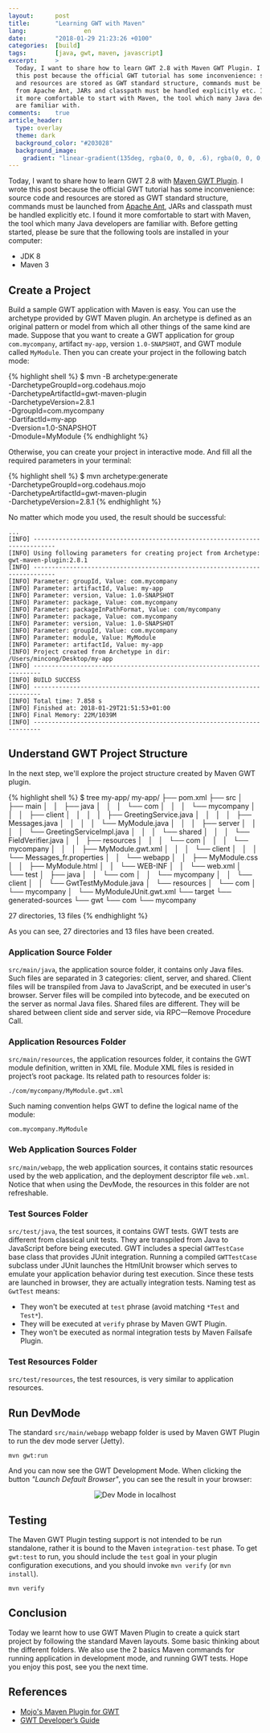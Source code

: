 ```yaml
---
layout:      post
title:       "Learning GWT with Maven"
lang:                en
date:        "2018-01-29 21:23:26 +0100"
categories:  [build]
tags:        [java, gwt, maven, javascript]
excerpt:     >
  Today, I want to share how to learn GWT 2.8 with Maven GWT Plugin. I wrote
  this post because the official GWT tutorial has some inconvenience: source code
  and resources are stored as GWT standard structure, commands must be launched
  from Apache Ant, JARs and classpath must be handled explicitly etc. I found
  it more comfortable to start with Maven, the tool which many Java developers
  are familiar with.
comments:    true
article_header:
  type: overlay
  theme: dark
  background_color: "#203028"
  background_image:
    gradient: "linear-gradient(135deg, rgba(0, 0, 0, .6), rgba(0, 0, 0, .4))"
---
```


Today, I want to share how to learn GWT 2.8 with [Maven GWT Plugin][1]. I wrote
this post because the official GWT tutorial has some inconvenience: source code
and resources are stored as GWT standard structure, commands must be launched
from [Apache Ant][2], JARs and classpath must be handled explicitly etc. I found
it more comfortable to start with Maven, the tool which many Java developers
are familiar with. Before getting started, please be sure that the following
tools are installed in your computer:

- JDK 8
- Maven 3

## Create a Project

Build a sample GWT application with Maven is easy. You can use the archetype
provided by GWT Maven plugin. An archetype is defined as an original pattern or
model from which all other things of the same kind are made. Suppose that you
want to create a GWT application for group `com.mycompany`, artifact
`my-app`, version `1.0-SNAPSHOT`, and GWT module called `MyModule`. Then you can
create your project in the following batch mode:

{% highlight shell %}
$ mvn -B archetype:generate \
    -DarchetypeGroupId=org.codehaus.mojo \
    -DarchetypeArtifactId=gwt-maven-plugin \
    -DarchetypeVersion=2.8.1 \
    -DgroupId=com.mycompany \
    -DartifactId=my-app \
    -Dversion=1.0-SNAPSHOT \
    -Dmodule=MyModule
{% endhighlight %}

Otherwise, you can create your project in interactive mode. And fill all the
required parameters in your terminal:

{% highlight shell %}
$ mvn archetype:generate \
    -DarchetypeGroupId=org.codehaus.mojo \
    -DarchetypeArtifactId=gwt-maven-plugin \
    -DarchetypeVersion=2.8.1
{% endhighlight %}

No matter which mode you used, the result should be successful:

```
...
[INFO] ----------------------------------------------------------------------------
[INFO] Using following parameters for creating project from Archetype: gwt-maven-plugin:2.8.1
[INFO] ----------------------------------------------------------------------------
[INFO] Parameter: groupId, Value: com.mycompany
[INFO] Parameter: artifactId, Value: my-app
[INFO] Parameter: version, Value: 1.0-SNAPSHOT
[INFO] Parameter: package, Value: com.mycompany
[INFO] Parameter: packageInPathFormat, Value: com/mycompany
[INFO] Parameter: package, Value: com.mycompany
[INFO] Parameter: version, Value: 1.0-SNAPSHOT
[INFO] Parameter: groupId, Value: com.mycompany
[INFO] Parameter: module, Value: MyModule
[INFO] Parameter: artifactId, Value: my-app
[INFO] Project created from Archetype in dir: /Users/mincong/Desktop/my-app
[INFO] ------------------------------------------------------------------------
[INFO] BUILD SUCCESS
[INFO] ------------------------------------------------------------------------
[INFO] Total time: 7.858 s
[INFO] Finished at: 2018-01-29T21:51:53+01:00
[INFO] Final Memory: 22M/1039M
[INFO] ------------------------------------------------------------------------
```

## Understand GWT Project Structure

In the next step, we'll explore the project structure created by Maven GWT
plugin.

{% highlight shell %}
$ tree my-app/
my-app/
├── pom.xml
├── src
│   ├── main
│   │   ├── java
│   │   │   └── com
│   │   │       └── mycompany
│   │   │           ├── client
│   │   │           │   ├── GreetingService.java
│   │   │           │   ├── Messages.java
│   │   │           │   └── MyModule.java
│   │   │           ├── server
│   │   │           │   └── GreetingServiceImpl.java
│   │   │           └── shared
│   │   │               └── FieldVerifier.java
│   │   ├── resources
│   │   │   └── com
│   │   │       └── mycompany
│   │   │           ├── MyModule.gwt.xml
│   │   │           └── client
│   │   │               └── Messages_fr.properties
│   │   └── webapp
│   │       ├── MyModule.css
│   │       ├── MyModule.html
│   │       └── WEB-INF
│   │           └── web.xml
│   └── test
│       ├── java
│       │   └── com
│       │       └── mycompany
│       │           └── client
│       │               └── GwtTestMyModule.java
│       └── resources
│           └── com
│               └── mycompany
│                   └── MyModuleJUnit.gwt.xml
└── target
    └── generated-sources
        └── gwt
            └── com
                └── mycompany

27 directories, 13 files
{% endhighlight %}

As you can see, 27 directories and 13 files have been created.

### Application Source Folder

`src/main/java`, the application source folder, it contains only Java files.
Such files are separated in 3 categories: client, server, and shared. Client
files will be transpiled from Java to JavaScript, and be executed in user's
browser. Server files will be compiled into bytecode, and be executed on the
server as normal Java files. Shared files are different. They will be shared
between client side and server side, via RPC—Remove Procedure Call.

### Application Resources Folder

`src/main/resources`, the application resources folder, it contains the GWT
module definition, written in XML file. Module XML files is resided in project’s
root package. Its related path to resources folder is:

    ./com/mycompany/MyModule.gwt.xml

Such naming convention helps GWT to define the logical name of the module:

    com.mycompany.MyModule

### Web Application Sources Folder

`src/main/webapp`, the web application sources, it contains static resources
used by the web application, and the deployment descriptor file `web.xml`.
Notice that when using the DevMode, the resources in this folder are not
refreshable.

### Test Sources Folder

`src/test/java`, the test sources, it contains GWT tests. GWT tests are
different from classical unit tests. They are transpiled from Java to JavaScript
before being executed. GWT includes a special `GWTTestCase` base class that
provides JUnit integration. Running a compiled `GWTTestCase` subclass under
JUnit launches the HtmlUnit browser which serves to emulate your application
behavior during test execution. Since these tests are launched in browser, they
are actually integration tests. Naming test as `GwtTest` means:

- They won't be executed at `test` phrase (avoid matching `*Test` and `Test*`).
- They will be executed at `verify` phrase by Maven GWT Plugin.
- They won't be executed as normal integration tests by Maven Failsafe Plugin.

### Test Resources Folder

`src/test/resources`, the test resources, is very similar to application
resources.

## Run DevMode

The standard `src/main/webapp` webapp folder is used by Maven GWT Plugin to run
the dev mode server (Jetty).

    mvn gwt:run

And you can now see the GWT Development Mode. When clicking the button _"Launch
Default Browser"_, you can see the result in your browser:

<p align="center">
  <img src="{{ site.url }}/assets/20180129-dev-mode.png"
       alt="Dev Mode in localhost">
</p>

## Testing

The Maven GWT Plugin testing support is not intended to be run standalone,
rather it is bound to the Maven `integration-test` phase. To get `gwt:test` to
run, you should include the `test` goal in your plugin configuration executions,
and you should invoke `mvn verify` (or `mvn install`).

    mvn verify

## Conclusion

Today we learnt how to use GWT Maven Plugin to create a quick start project by
following the standard Maven layouts. Some basic thinking about the different
folders. We also use the 2 basics Maven commands for running application in
development mode, and running GWT tests. Hope you enjoy this post, see you the
next time.

## References

- [Mojo's Maven Plugin for GWT][1]
- [GWT Developer’s Guide][3]

[3]: http://www.gwtproject.org/doc/latest/DevGuide.html
[1]: https://gwt-maven-plugin.github.io/gwt-maven-plugin/
[2]: http://ant.apache.org/
